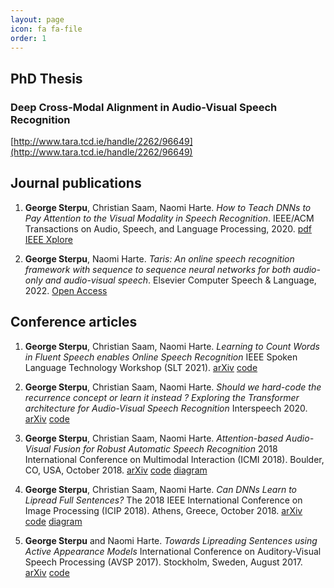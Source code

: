 ```yaml
---
layout: page
icon: fa fa-file
order: 1
---
```


## PhD Thesis

### Deep Cross-Modal Alignment in Audio-Visual Speech Recognition
[http://www.tara.tcd.ie/handle/2262/96649](http://www.tara.tcd.ie/handle/2262/96649)


## Journal publications

1. **George Sterpu**, Christian Saam, Naomi Harte. *How to Teach DNNs to Pay Attention to the Visual Modality in Speech Recognition*.
IEEE/ACM Transactions on Audio, Speech, and Language Processing, 2020.
[pdf](../img/articles/taslp2020.pdf) 
[IEEE Xplore](https://ieeexplore.ieee.org/document/9035650)


2. **George Sterpu**, Naomi Harte. *Taris: An online speech recognition framework with sequence to sequence neural networks for both audio-only and audio-visual speech*.
Elsevier Computer Speech & Language, 2022.
[Open Access](https://www.sciencedirect.com/science/article/pii/S0885230822000018)


## Conference articles
1. **George Sterpu**, Christian Saam, Naomi Harte. *Learning to Count Words in Fluent Speech enables Online Speech Recognition*
IEEE Spoken Language Technology Workshop (SLT 2021).
[arXiv](https://arxiv.org/pdf/2006.04928.pdf)
[code](https://github.com/georgesterpu/Taris)

2. **George Sterpu**, Christian Saam, Naomi Harte. *Should we hard-code the recurrence concept or learn it instead ? Exploring the Transformer architecture for Audio-Visual Speech Recognition*
Interspeech 2020.
[arXiv](https://arxiv.org/pdf/2005.09297.pdf)
[code](https://github.com/georgesterpu/Taris)

3. **George Sterpu**, Christian Saam, Naomi Harte. *Attention-based Audio-Visual Fusion for Robust Automatic Speech Recognition*
2018 International Conference on Multimodal Interaction (ICMI 2018).
Boulder, CO, USA, October 2018.
[arXiv](https://arxiv.org/pdf/1809.01728.pdf)
[code](https://github.com/georgesterpu/Sigmedia-AVSR)
[diagram](../img/articles/full_av_fusion_diagram_icmidc.pdf)

4. **George Sterpu**, Christian Saam, Naomi Harte. *Can DNNs Learn to Lipread Full Sentences?*
The 2018 IEEE International Conference on Image Processing (ICIP 2018).
Athens, Greece, October 2018.
[arXiv](https://arxiv.org/pdf/1805.11685.pdf)
[code](https://github.com/georgesterpu/avsr-tf1)
[diagram](../img/articles/seq2seq2.png)

5. **George Sterpu** and Naomi Harte. *Towards Lipreading Sentences using Active Appearance Models*
International Conference on Auditory-Visual Speech Processing (AVSP 2017).
Stockholm, Sweden, August 2017.
[arXiv](https://arxiv.org/pdf/1805.11688.pdf)
[code](https://github.com/georgesterpu/pyVSR)